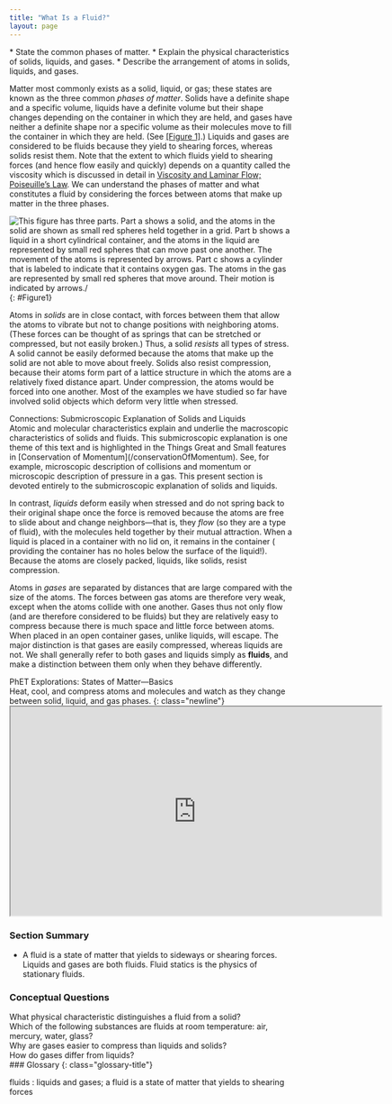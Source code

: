 ```yaml
---
title: "What Is a Fluid?"
layout: page
--- 
```


<div class="abstract" markdown="1">
* State the common phases of matter.
* Explain the physical characteristics of solids, liquids, and gases.
* Describe the arrangement of atoms in solids, liquids, and gases.
</div>

Matter most commonly exists as a solid, liquid, or gas; these states are known
as the three common *phases of matter*. Solids have a definite shape and a
specific volume, liquids have a definite volume but their shape changes
depending on the container in which they are held, and gases have neither a
definite shape nor a specific volume as their molecules move to fill the
container in which they are held. (See [[Figure 1]](#Figure1).) Liquids and
gases are considered to be fluids because they yield to shearing forces, whereas
solids resist them. Note that the extent to which fluids yield to shearing
forces (and hence flow easily and quickly) depends on a quantity called the
viscosity which is discussed in detail
in [Viscosity and Laminar Flow; Poiseuille’s Law](../contents/ch12ViscosityAndLaminarFlow).
We can understand the phases of matter and what constitutes a fluid by
considering the forces between atoms that make up matter in the three phases.

![This figure has three parts. Part a shows a solid, and the atoms in the solid are shown as small red spheres held together in a grid. Part b shows a liquid in a short cylindrical container, and the atoms in the liquid are represented by small red spheres that can move past one another. The movement of the atoms is represented by arrows. Part c shows a cylinder that is labeled to indicate that it contains oxygen gas. The atoms in the gas are represented by small red spheres that move around. Their motion is indicated by arrows./](../resources/Figure_12_01_01a.jpg "(a) Atoms in a solid always have the same neighbors, held near home by forces represented here by springs. These atoms are essentially in contact with one another. A rock is an example of a solid. This rock retains its shape because of the forces holding its atoms together. (b) Atoms in a liquid are also in close contact but can slide over one another. Forces between them strongly resist attempts to push them closer together and also hold them in close contact. Water is an example of a liquid. Water can flow, but it also remains in an open container because of the forces between its atoms. (c) Atoms in a gas are separated by distances that are considerably larger than the size of the atoms themselves, and they move about freely. A gas must be held in a closed container to prevent it from moving out freely.")
{: #Figure1}

Atoms in *solids* are in close contact, with forces between them that allow the
atoms to vibrate but not to change positions with neighboring atoms. (These
forces can be thought of as springs that can be stretched or compressed, but not
easily broken.) Thus, a solid *resists* all types of stress. A solid cannot be
easily deformed because the atoms that make up the solid are not able to move
about freely. Solids also resist compression, because their atoms form part of a
lattice structure in which the atoms are a relatively fixed distance apart.
Under compression, the atoms would be forced into one another. Most of the
examples we have studied so far have involved solid objects which deform very
little when stressed.

<div class="note" data-has-label="true" data-label="" markdown="1">
<div class="title">
Connections: Submicroscopic Explanation of Solids and Liquids
</div>
Atomic and molecular characteristics explain and underlie the macroscopic characteristics of solids and fluids. This submicroscopic explanation is one theme of this text and is highlighted in the Things Great and Small features in [Conservation of Momentum](/conservationOfMomentum). See, for example, microscopic description of collisions and momentum or microscopic description of pressure in a gas. This present section is devoted entirely to the submicroscopic explanation of solids and liquids.

</div>

In contrast, *liquids* deform easily when stressed and do not spring back to
their original shape once the force is removed because the atoms are free to
slide about and change neighbors—that is, they *flow* (so they are a type of
fluid), with the molecules held together by their mutual attraction. When a
liquid is placed in a container with no lid on, it remains in the container (
providing the container has no holes below the surface of the liquid!). Because
the atoms are closely packed, liquids, like solids, resist compression.

Atoms in *gases* are separated by distances that are large compared with the
size of the atoms. The forces between gas atoms are therefore very weak, except
when the atoms collide with one another. Gases thus not only flow (and are
therefore considered to be fluids) but they are relatively easy to compress
because there is much space and little force between atoms. When placed in an
open container gases, unlike liquids, will escape. The major distinction is that
gases are easily compressed, whereas liquids are not. We shall generally refer
to both gases and liquids simply as **fluids**, and make a distinction between
them only when they behave differently.

<div class="note" data-has-label="true"  class="interactive" data-label="" markdown="1">
<div class="title">
PhET Explorations: States of Matter—Basics
</div>
Heat, cool, and compress atoms and molecules and watch as they change between solid, liquid, and gas phases.
{: class="newline"}

<div class="media" id="PhET_module" data-alt="states of matter">
<iframe width="660" height="371.4" src="https://phet.colorado.edu/sims/html/states-of-matter-basics/latest/states-of-matter-basics_en.html"></iframe>
</div>
</div>

### Section Summary

* A fluid is a state of matter that yields to sideways or shearing forces.
  Liquids and gases are both fluids. Fluid statics is the physics of stationary
  fluids.

### Conceptual Questions

<div class="exercise" data-element-type="conceptual-questions">
<div class="problem" markdown="1">
What physical characteristic distinguishes a fluid from a solid? 

</div>
</div>

<div class="exercise" data-element-type="conceptual-questions">
<div class="problem" markdown="1">
Which of the following substances are fluids at room temperature: air, mercury, water, glass? 

</div>
</div>

<div class="exercise">
<div class="problem" markdown="1">
Why are gases easier to compress than liquids and solids? 

</div>
</div>

<div class="exercise" data-element-type="conceptual-questions">
<div class="problem" markdown="1">
How do gases differ from liquids? 

</div>
</div>

<div class="glossary" markdown="1">
### Glossary
{: class="glossary-title"}

fluids
: liquids and gases; a fluid is a state of matter that yields to shearing forces

</div>
